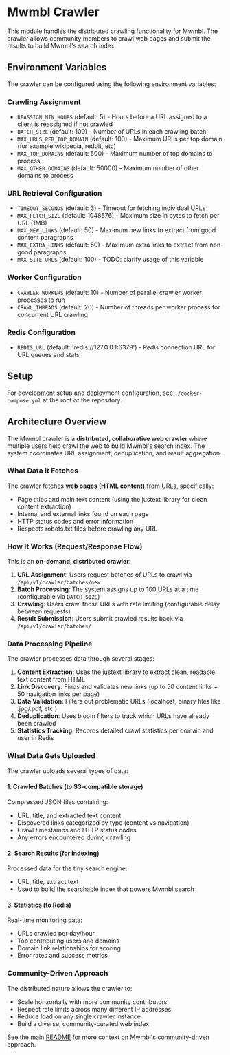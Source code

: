 # Mwmbl Crawler

This module handles the distributed crawling functionality for Mwmbl. The crawler allows community members to crawl web pages and submit the results to build Mwmbl's search index.

## Environment Variables

The crawler can be configured using the following environment variables:

### Crawling Assignment
- `REASSIGN_MIN_HOURS` (default: 5) - Hours before a URL assigned to a client is reassigned if not crawled
- `BATCH_SIZE` (default: 100) - Number of URLs in each crawling batch
- `MAX_URLS_PER_TOP_DOMAIN` (default: 100) - Maximum URLs per top domain (for example wikipedia, reddit, etc)
- `MAX_TOP_DOMAINS` (default: 500) - Maximum number of top domains to process
- `MAX_OTHER_DOMAINS` (default: 50000) - Maximum number of other domains to process

### URL Retrieval Configuration  
- `TIMEOUT_SECONDS` (default: 3) - Timeout for fetching individual URLs
- `MAX_FETCH_SIZE` (default: 1048576) - Maximum size in bytes to fetch per URL (1MB)
- `MAX_NEW_LINKS` (default: 50) - Maximum new links to extract from good content paragraphs
- `MAX_EXTRA_LINKS` (default: 50) - Maximum extra links to extract from non-good paragraphs
- `MAX_SITE_URLS` (default: 100) - TODO: clarify usage of this variable

### Worker Configuration
- `CRAWLER_WORKERS` (default: 10) - Number of parallel crawler worker processes to run
- `CRAWL_THREADS` (default: 20) - Number of threads per worker process for concurrent URL crawling

### Redis Configuration
- `REDIS_URL` (default: 'redis://127.0.0.1:6379') - Redis connection URL for URL queues and stats

## Setup

For development setup and deployment configuration, see `./docker-compose.yml` at the root of the repository.

## Architecture Overview

The Mwmbl crawler is a **distributed, collaborative web crawler** where multiple users help crawl the web to build Mwmbl's search index. The system coordinates URL assignment, deduplication, and result aggregation.

### What Data It Fetches

The crawler fetches **web pages (HTML content)** from URLs, specifically:
- Page titles and main text content (using the justext library for clean content extraction)
- Internal and external links found on each page
- HTTP status codes and error information
- Respects robots.txt files before crawling any URL

### How It Works (Request/Response Flow)

This is an **on-demand, distributed crawler**:

1. **URL Assignment**: Users request batches of URLs to crawl via `/api/v1/crawler/batches/new`
2. **Batch Processing**: The system assigns up to 100 URLs at a time (configurable via `BATCH_SIZE`)
3. **Crawling**: Users crawl those URLs with rate limiting (configurable delay between requests)
4. **Result Submission**: Users submit crawled results back via `/api/v1/crawler/batches/`

### Data Processing Pipeline

The crawler processes data through several stages:

1. **Content Extraction**: Uses the justext library to extract clean, readable text content from HTML
2. **Link Discovery**: Finds and validates new links (up to 50 content links + 50 navigation links per page)
3. **Data Validation**: Filters out problematic URLs (localhost, binary files like .jpg/.pdf, etc.)
4. **Deduplication**: Uses bloom filters to track which URLs have already been crawled
5. **Statistics Tracking**: Records detailed crawl statistics per domain and user in Redis

### What Data Gets Uploaded

The crawler uploads several types of data:

#### 1. Crawled Batches (to S3-compatible storage)
Compressed JSON files containing:
- URL, title, and extracted text content
- Discovered links categorized by type (content vs navigation)
- Crawl timestamps and HTTP status codes
- Any errors encountered during crawling

#### 2. Search Results (for indexing)
Processed data for the tiny search engine:
- URL, title, extract text
- Used to build the searchable index that powers Mwmbl search

#### 3. Statistics (to Redis)
Real-time monitoring data:
- URLs crawled per day/hour
- Top contributing users and domains
- Domain link relationships for scoring
- Error rates and success metrics

### Community-Driven Approach

The distributed nature allows the crawler to:
- Scale horizontally with more community contributors
- Respect rate limits across many different IP addresses
- Reduce load on any single crawler instance
- Build a diverse, community-curated web index

See the main [README](../../README.md) for more context on Mwmbl's community-driven approach.
